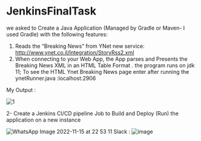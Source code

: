 # JenkinsFinalTask
we asked to  Create a Java Application (Managed by Gradle or Maven- I used Gradle) with the following features:
1. Reads the “Breaking News” from YNet new service:
http://www.ynet.co.il/Integration/StoryRss2.xml
2. When connecting to your Web App, the App parses and Presents the Breaking
News XML in an HTML Table Format .
the program runs on jdk 11; 
To see the HTML Ynet Breaking News page enter after running the ynetRunner.java :localhost:2906 


My Output :

![1](https://user-images.githubusercontent.com/66691418/201999680-c1b02668-bcc7-497e-b08d-58accfaac166.png)



2- Create a Jenkins CI/CD pipeline Job to Build and Deploy (Run) the application on a new
instance

![WhatsApp Image 2022-11-15 at 22 53 11](https://user-images.githubusercontent.com/66691418/202025715-3ed7b051-bb4f-4dba-98ad-f7ae44d27f5b.jpg)
Slack : 
![image](https://user-images.githubusercontent.com/66691418/206910054-5d0df044-939b-4b38-8c5b-693d136a34e0.png)
